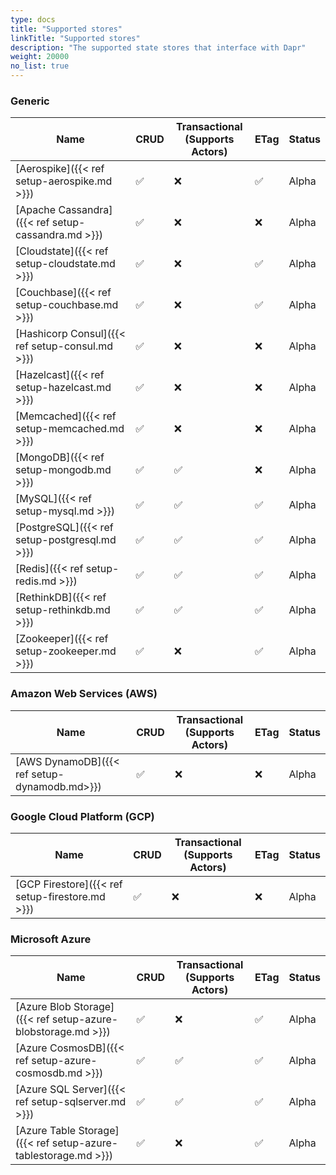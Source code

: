 ```yaml
---
type: docs
title: "Supported stores"
linkTitle: "Supported stores"
description: "The supported state stores that interface with Dapr"
weight: 20000
no_list: true
---
```


### Generic

| Name                                                           | CRUD | Transactional </br>(Supports Actors) | ETag | Status |
|----------------------------------------------------------------|------|---------------------|------|--------|
| [Aerospike]({{< ref setup-aerospike.md >}})                    | ✅   | ❌                  | ✅    | Alpha  |
| [Apache Cassandra]({{< ref setup-cassandra.md >}})             | ✅   | ❌                  | ❌    | Alpha  |
| [Cloudstate]({{< ref setup-cloudstate.md >}})                  | ✅   | ❌                  | ✅    | Alpha  |
| [Couchbase]({{< ref setup-couchbase.md >}})                    | ✅   | ❌                  | ✅    | Alpha  |
| [Hashicorp Consul]({{< ref setup-consul.md >}})                | ✅   | ❌                  | ❌    | Alpha  |
| [Hazelcast]({{< ref setup-hazelcast.md >}})                    | ✅   | ❌                  | ❌    | Alpha  |
| [Memcached]({{< ref setup-memcached.md >}})                    | ✅   | ❌                  | ❌    | Alpha  |
| [MongoDB]({{< ref setup-mongodb.md >}})                        | ✅   | ✅                  | ❌    | Alpha  |
| [MySQL]({{< ref setup-mysql.md >}})                            | ✅   | ✅                  | ✅    | Alpha  |
| [PostgreSQL]({{< ref setup-postgresql.md >}})                  | ✅   | ✅                  | ✅    | Alpha  |
| [Redis]({{< ref setup-redis.md >}})                            | ✅   | ✅                  | ✅    | Alpha  |
| [RethinkDB]({{< ref setup-rethinkdb.md >}})                                                      | ✅   | ✅                  | ✅    | Alpha  |
| [Zookeeper]({{< ref setup-zookeeper.md >}})                    | ✅   | ❌                  | ✅    | Alpha  |


### Amazon Web Services (AWS)
| Name                                                             | CRUD | Transactional </br>(Supports Actors) | ETag | Status |
|------------------------------------------------------------------|------|---------------------|------|--------|
| [AWS DynamoDB]({{< ref setup-dynamodb.md>}})                                                     | ✅   | ❌                   | ❌   |  Alpha |

### Google Cloud Platform (GCP)
| Name                                                  | CRUD | Transactional </br>(Supports Actors) | ETag | Status |
|-------------------------------------------------------|------|---------------------|------|--------|
| [GCP Firestore]({{< ref setup-firestore.md >}})       | ✅   | ❌                  | ❌     | Alpha  |
### Microsoft Azure

| Name                                                             | CRUD | Transactional </br>(Supports Actors) | ETag | Status |
|------------------------------------------------------------------|------|---------------------|------|--------|
| [Azure Blob Storage]({{< ref setup-azure-blobstorage.md >}})     | ✅   | ❌                  | ✅    | Alpha  |
| [Azure CosmosDB]({{< ref setup-azure-cosmosdb.md >}})            | ✅   | ✅                  | ✅    | Alpha  |
| [Azure SQL Server]({{< ref setup-sqlserver.md >}})               | ✅   | ✅                  | ✅    | Alpha  |
| [Azure Table Storage]({{< ref setup-azure-tablestorage.md >}})   | ✅   | ❌                  | ✅    | Alpha  |
